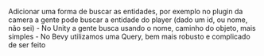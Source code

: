Adicionar uma forma de buscar as entidades, por exemplo no plugin da camera a gente pode buscar a entidade do player (dado um id, ou nome, não sei)
    - No Unity a gente busca usando o nome, caminho do objeto, mais simples
    - No Bevy utilizamos uma Query, bem mais robusto e complicado de ser feito